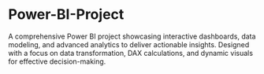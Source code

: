 # Power-BI-Project
 A comprehensive Power BI project showcasing interactive dashboards, data modeling, and advanced analytics to deliver actionable insights. Designed with a focus on data transformation, DAX calculations, and dynamic visuals for effective decision-making.
